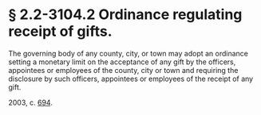 # § 2.2-3104.2 Ordinance regulating receipt of gifts.

<p>The governing body of any county, city, or town may adopt an ordinance setting a monetary limit on the acceptance of any gift by the officers, appointees or employees of the county, city or town and requiring the disclosure by such officers, appointees or employees of the receipt of any gift.</p><p>2003, c. <a href='http://lis.virginia.gov/cgi-bin/legp604.exe?031+ful+CHAP0694'>694</a>.</p>